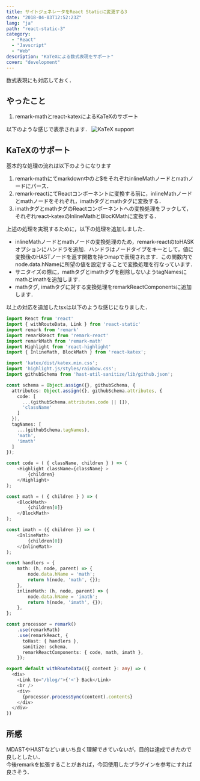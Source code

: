 ```yaml
---
title: サイトジェネレータをReact Staticに変更する3
date: "2018-04-03T12:52:23Z"
lang: "ja"
path: "react-static-3"
category:
  - "React"
  - "Javscript"
  - "Web"
description: "KaTeXによる数式表現をサポート"
cover: "development"
---
```

数式表現にも対応しておく．

## やったこと

1. remark-mathとreact-katexによるKaTeXのサポート

以下のような感じで表示されます．
![KaTeX support](react-static-3/sc.png)

## KaTeXのサポート
基本的な処理の流れは以下のようになります

1. remark-mathにてmarkdown中の$と$$をそれぞれinlineMathノードとmathノードにパース．
1. remark-reactにてReactコンポーネントに変換する前に，inlineMathノードとmathノードをそれぞれ，imathタグとmathタグに変換する．
1. imathタグとmathタグのReactコンポーネントへの変換処理をフックして，それぞれreact-katexのInlineMathとBlocKMathに変換する．

上述の処理を実現するために，以下の処理を追加しました．

* inlineMathノードとmathノードの変換処理のため，remark-reactのtoHASKオプションにハンドラを追加．ハンドラはノードタイプをキーとして，値に変換後のHASTノードを返す関数を持つmapで表現されます．この関数内でnode.data.hNameに所望の値を設定することで変換処理を行なっています．
* サニタイズの際に，mathタグとimathタグを削除しないようtagNamesにmathとimathを追加します．
* mathタグ, imathタグに対する変換処理をremarkReactComponentsに追加します．

以上の対応を追加したtsxは以下のような感じになりました．

```typescript
import React from 'react'
import { withRouteData, Link } from 'react-static'
import remark from 'remark'
import remarkReact from 'remark-react'
import remarkMath from 'remark-math'
import Highlight from 'react-highlight'
import { InlineMath, BlockMath } from 'react-katex';

import 'katex/dist/katex.min.css';
import 'highlight.js/styles/rainbow.css';
import githubSchema from 'hast-util-sanitize/lib/github.json';

const schema = Object.assign({}, githubSchema, {
  attributes: Object.assign({}, githubSchema.attributes, {
    code: [
      ...(githubSchema.attributes.code || []),
      'className'
    ]
  }),
  tagNames: [
    ...(githubSchema.tagNames),
    'math',
    'imath'
  ]
});

const code = ( { className, children } ) => (
    <Highlight className={className} >
        {children}
    </Highlight>
);

const math = ( { children } ) => (
    <BlockMath>
        {children[0]}
    </BlockMath>
);

const imath = ({ children }) => (
    <InlineMath>
        {children[0]}
    </InlineMath>
);

const handlers = {
    math: (h, node, parent) => {
        node.data.hName = 'math';
        return h(node, 'math', {});
    },
    inlineMath: (h, node, parent) => {
        node.data.hName = 'imath';
        return h(node, 'imath', {});
    },
};

const processor = remark()
    .use(remarkMath)
    .use(remarkReact, {
      toHast: { handlers },
      sanitize: schema,
      remarkReactComponents: { code, math, imath },
    });

export default withRouteData(({ content }: any) => (
  <div>
    <Link to="/blog/">{'<'} Back</Link>
    <br />
    <div>
      {processor.processSync(content).contents}
    </div>
  </div>
))
```

## 所感
MDASTやHASTなどいまいち良く理解できていないが，目的は達成できたので良しとしたい．  
今後remarkを拡張することがあれば，今回使用したプラグインを参考にすれば良さそう．
